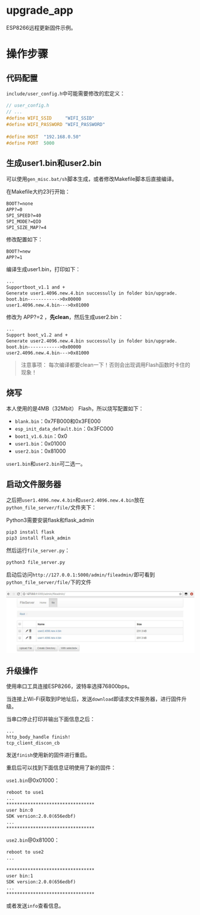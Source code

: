 # upgrade_app

ESP8266远程更新固件示例。

# 操作步骤

## 代码配置

`include/user_config.h`中可能需要修改的宏定义：

```C
// user_config.h
// ...
#define WIFI_SSID     "WIFI_SSID"
#define WIFI_PASSWORD "WIFI_PASSWORD"

#define HOST  "192.168.0.50"
#define PORT  5000
```

## 生成user1.bin和user2.bin

可以使用`gen_misc.bat/sh`脚本生成，或者修改Makefile脚本后直接编译。

在Makefile大约23行开始：

```
BOOT?=none
APP?=0
SPI_SPEED?=40
SPI_MODE?=QIO
SPI_SIZE_MAP?=4
```

修改配置如下：

```
BOOT?=new
APP?=1
```

编译生成user1.bin，打印如下：

```
...
Supportboot_v1.1 and +
Generate user1.4096.new.4.bin successully in folder bin/upgrade.
boot.bin------------>0x00000
user1.4096.new.4.bin--->0x01000
```

修改为 APP?=2 ，**先clean**，然后生成user2.bin：

```
...
Support boot_v1.2 and +
Generate user2.4096.new.4.bin successully in folder bin/upgrade.
boot.bin------------>0x00000
user2.4096.new.4.bin--->0x81000
```

> 注意事项：
> 每次编译都要clean一下！否则会出现调用Flash函数时卡住的现象！

## 烧写

本人使用的是4MB（32Mbit） Flash，所以烧写配置如下：

- `blank.bin`：0x7FB000和0x3FE000
- `esp_init_data_default.bin`：0x3FC000
- `boot1_v1.6.bin`：0x0
- `user1.bin`：0x01000
- `user2.bin`：0x81000

`user1.bin`和`user2.bin`可二选一。

## 启动文件服务器

之后把`user1.4096.new.4.bin`和`user2.4096.new.4.bin`放在`python_file_server/file/`文件夹下：

Python3需要安装flask和flask_admin

```sh
pip3 install flask
pip3 install flask_admin
```

然后运行`file_server.py`：

```sh
python3 file_server.py
```

启动后访问`http://127.0.0.1:5000/admin/fileadmin/`即可看到`python_file_server/file/`下的文件

![file_server](screenshot/file_server.jpg)

## 升级操作

使用串口工具连接ESP8266，波特率选择76800bps。

当连接上Wi-Fi获取到IP地址后，发送`download`即请求文件服务器，进行固件升级。

当串口停止打印并输出下面信息之后：

```
...
http_body_handle finish!
tcp_client_discon_cb
```

发送`finish`使用新的固件进行重启。

重启后可以找到下面信息证明使用了新的固件：

`use1.bin`@0x01000：

```
reboot to use1
...
*********************************
user bin:0
SDK version:2.0.0(656edbf)
...
*********************************
```

`use2.bin`@0x81000：

```
reboot to use2
...

*********************************
user bin:1
SDK version:2.0.0(656edbf)
...
*********************************
```

或者发送`info`查看信息。
